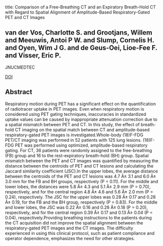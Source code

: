 title: Comparison of a Free-Breathing CT and an Expiratory Breath-Hold CT with Regard to Spatial Alignment of Amplitude-Based Respiratory-Gated PET and CT Images

## van der Vos, Charlotte S. and Grootjans, Willem and Meeuwis, Antoi P W. and Slump, Cornelis H. and Oyen, Wim J G. and de Geus-Oei, Lioe-Fee F. and Visser, Eric P.
JNUCMEDTEC

<a href="https://doi.org/10.2967/jnmt.114.145748">DOI</a>

## Abstract
Respiratory motion during PET has a significant effect on the quantification of radiotracer uptake in PET images. Even when respiratory motion is considered using PET gating techniques, inaccuracies in standardized uptake values can be caused by inappropriate attenuation correction due to a spatial mismatch between PET and CT. In this study, the effect of breath-hold CT imaging on the spatial match between CT and amplitude-based respiratory-gated PET images is investigated.Whole-body (18)F-FDG PET/CT imaging was performed in 52 patients with 125 lung lesions. (18)F-FDG PET was performed using optimized, amplitude-based respiratory gating. For CT, 36 patients were randomly assigned to the free-breathing (FB) group and 16 to the rest-expiratory breath-hold (BH) group. Spatial mismatch between the PET and CT images was quantified by measuring the distance between the centroids of PET and CT lesions and calculating the Jaccard similarity coefficient (JSC).In the upper lobes, the average distance between the centroids of the PET and CT lesions was 4.7 Â± 3.1 and 6.0 Â± 3.0 mm for the FB and BH groups, respectively (P = 0.11). For the middle and lower lobes, the distances were 5.8 Â± 4.3 and 5.1 Â± 2.9 mm (P = 0.70), respectively, and for the central region 4.8 Â± 4.6 and 5.6 Â± 2.0 mm (P = 0.24), respectively. The JSC for the upper lobes was 0.28 Â± 0.17 and 0.28 Â± 0.19, for the FB and the BH group, respectively (P = 0.83). For the middle and lower lobes, the JSC was 0.22 Â± 0.16 and 0.28 Â± 0.18 (P = 0.20), respectively, and for the central region 0.39 Â± 0.17 and 0.13 Â± 0.04 (P = 0.04), respectively.Providing breathing instructions to the patients during the CT acquisition did not improve the spatial alignment between the respiratory-gated PET images and the CT images. The difficulty experienced in using this clinical protocol, such as patient compliance and operator dependence, emphasizes the need for other strategies.

